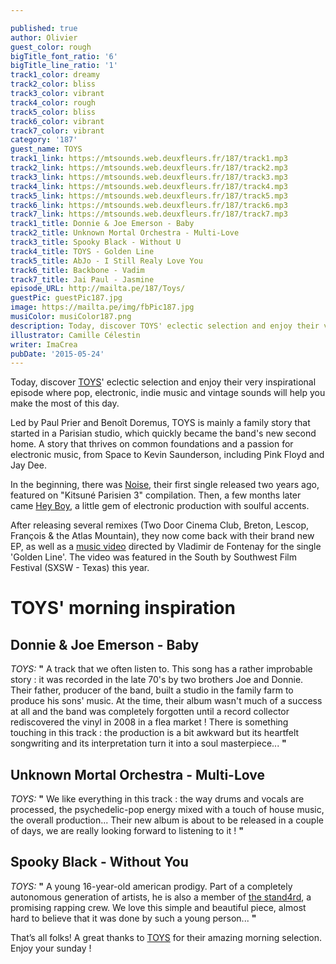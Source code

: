 ```yaml
---

published: true
author: Olivier
guest_color: rough
bigTitle_font_ratio: '6'
bigTitle_line_ratio: '1'
track1_color: dreamy
track2_color: bliss
track3_color: vibrant
track4_color: rough
track5_color: bliss
track6_color: vibrant
track7_color: vibrant
category: '187'
guest_name: TOYS
track1_link: https://mtsounds.web.deuxfleurs.fr/187/track1.mp3
track2_link: https://mtsounds.web.deuxfleurs.fr/187/track2.mp3
track3_link: https://mtsounds.web.deuxfleurs.fr/187/track3.mp3
track4_link: https://mtsounds.web.deuxfleurs.fr/187/track4.mp3
track5_link: https://mtsounds.web.deuxfleurs.fr/187/track5.mp3
track6_link: https://mtsounds.web.deuxfleurs.fr/187/track6.mp3
track7_link: https://mtsounds.web.deuxfleurs.fr/187/track7.mp3
track1_title: Donnie & Joe Emerson - Baby
track2_title: Unknown Mortal Orchestra - Multi-Love
track3_title: Spooky Black - Without U
track4_title: TOYS - Golden Line
track5_title: AbJo - I Still Realy Love You
track6_title: Backbone - Vadim
track7_title: Jai Paul - Jasmine
episode_URL: http://mailta.pe/187/Toys/
guestPic: guestPic187.jpg
image: https://mailta.pe/img/fbPic187.jpg
musiColor: musiColor187.png
description: Today, discover TOYS' eclectic selection and enjoy their very inspirational episode where pop, electronic, indie music and vintage sounds will help you make the most of this day.
illustrator: Camille Célestin
writer: ImaCrea
pubDate: '2015-05-24'
---
```




Today, discover [TOYS](https://soundcloud.com/toys-music "TOYS' Soundcloud stream")' eclectic selection and enjoy their very inspirational episode where pop, electronic, indie music and vintage sounds will help you make the most of this day.

Led by Paul Prier and Benoît Doremus, TOYS is mainly a family story
that started in a Parisian studio, which quickly became the band's new second home. A story that thrives on common foundations and a passion for electronic music, from Space to Kevin Saunderson, including Pink Floyd and Jay Dee.

In the beginning, there was [Noise](https://soundcloud.com/toys-music/noise "Noise by TOYS on Soundcloud"), their first single released two years ago, featured on "Kitsuné Parisien 3" compilation. Then, a few months later came [Hey Boy](https://soundcloud.com/toys-music/hey-boy-1 "Hey Boy by TOYS on Soundcloud"), a little gem of electronic production with soulful accents.

After releasing several remixes (Two Door Cinema Club, Breton, Lescop, François & the Atlas Mountain), they now come back with their brand new EP, as well as a [music video](https://www.youtube.com/watch?v=5F7-mqFbSYA "Golden Line music video on YouTube") directed by Vladimir de Fontenay for the single 'Golden Line'. The video was featured in the South by Southwest Film Festival (SXSW - Texas) this year.


# TOYS' morning inspiration

## Donnie & Joe Emerson - Baby
_TOYS:_ **"** A track that we often listen to. This song has a rather improbable story : it was recorded in the late 70's by two brothers Joe and Donnie. Their father, producer of the band, built a studio in the family farm to produce his sons' music. At the time, their album wasn't much of a success at all and the band was completely forgotten until a record collector rediscovered the vinyl in 2008 in a flea market !
There is something touching in this track : the production is a bit awkward but its heartfelt songwriting and its interpretation turn it into a soul masterpiece... **"** 

## Unknown Mortal Orchestra - Multi-Love
_TOYS:_ **"** We like everything in this track : the way drums and vocals are processed, the psychedelic-pop energy mixed with a touch of house music, the overall production... Their new album is about to be released in a couple of days, we are really looking forward to listening to it ! **"** 

## Spooky Black - Without You
_TOYS:_ **"** A young 16-year-old american prodigy. Part of a completely autonomous generation of artists, he is also a member of [the stand4rd](https://soundcloud.com/thestand4rd "the stand4rd's soundcloud stream"), a promising rapping crew. We love this simple and beautiful piece, almost hard to believe that it was done by such a young person... **"** 

 

That’s all folks! A great thanks to [TOYS](https://soundcloud.com/toys-music "TOYS' Soundcloud stream") for their amazing morning selection. Enjoy your sunday !
